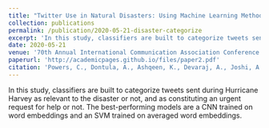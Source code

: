 ```yaml
---
title: "Twitter Use in Natural Disasters: Using Machine Learning Methods to Categorize Calls for Help During Hurricane Harvey"
collection: publications
permalink: /publication/2020-05-21-disaster-categorize
excerpt: 'In this study, classifiers are built to categorize tweets sent during Hurricane Harvey as relevant to the disaster or not, and as constituting an urgent request for help or not. The best-performing models are a CNN trained on word embeddings and an SVM trained on averaged word embeddings.'
date: 2020-05-21
venue: '70th Annual International Communication Association Conference'
paperurl: 'http://academicpages.github.io/files/paper2.pdf'
citation: 'Powers, C., Dontula, A., Ashqeen, K., Devaraj, A., Joshi, A., Shenoy, J., & Murthy, D. (n.d.). <i>Twitter Use in Natural Disasters: Using Machine Learning Methods to Categorize Calls for Help During Hurricane Harvey</i>. In 70th Annual International Communication Association Conference. Retrieved from https://www.icahdq.org/page/ICA2020.'
---
```

In this study, classifiers are built to categorize tweets sent during Hurricane Harvey as relevant to the disaster or not, and as constituting an urgent request for help or not. The best-performing models are a CNN trained on word embeddings and an SVM trained on averaged word embeddings.
